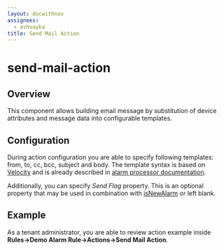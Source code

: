 ```yaml
---
layout: docwithnav
assignees:
  - ashvayka
title: Send Mail Action
---
```


# send-mail-action

## Overview

This component allows building email message by substitution of device attributes and message data into configurable templates.

## Configuration

During action configuration you are able to specify following templates: from, to, cc, bcc, subject and body. The template syntax is based on [Velocity](https://velocity.apache.org/) and is already described in [alarm processor documentation](https://github.com/caoyingde/thingsboard.github.io/tree/9437083b88083a9b2563248432cbbe460867fbaf/docs/reference/processors/alarm-deduplication-processor/README.md#configuration).

Additionally, you can specify _Send Flag_ property. This is an optional property that may be used in combination with [isNewAlarm](https://github.com/caoyingde/thingsboard.github.io/tree/9437083b88083a9b2563248432cbbe460867fbaf/docs/reference/processors/alarm-deduplication-processor/README.md#overview) or left blank.

## Example

As a tenant administrator, you are able to review action example inside **Rules-&gt;Demo Alarm Rule-&gt;Actions-&gt;Send Mail Action**.

